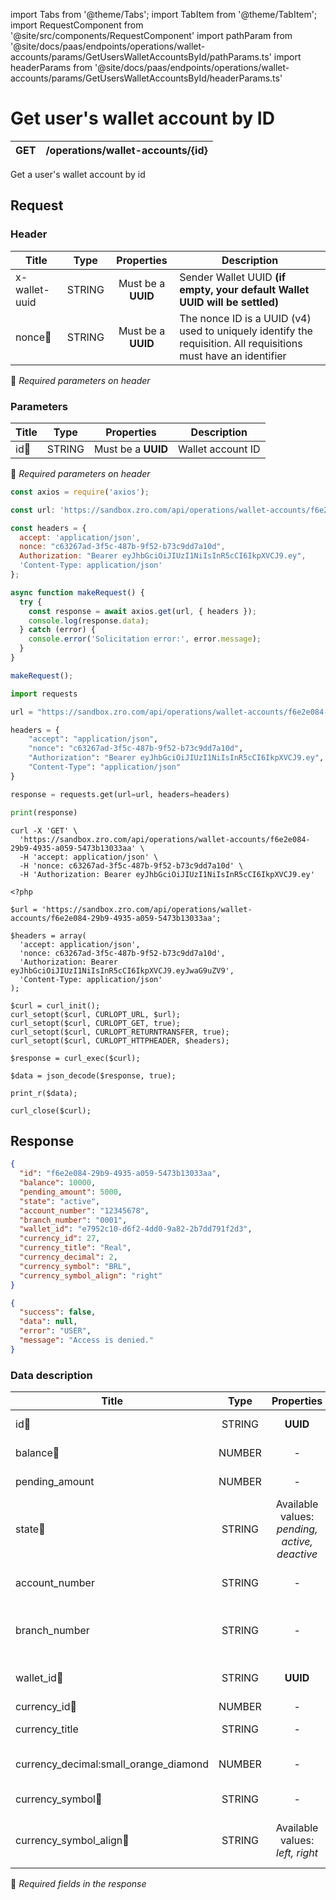 import Tabs from '@theme/Tabs';
import TabItem from '@theme/TabItem';
import RequestComponent from '@site/src/components/RequestComponent'
import pathParam from '@site/docs/paas/endpoints/operations/wallet-accounts/params/GetUsersWalletAccountsById/pathParams.ts'
import headerParams from '@site/docs/paas/endpoints/operations/wallet-accounts/params/GetUsersWalletAccountsById/headerParams.ts'

# Get user's wallet account by ID

| GET       | /operations/wallet-accounts/\{id\}   |
| --------- | -----------------------------------|


Get a user's wallet account by id


## Request 

<RequestComponent headerParams={headerParams} pathParam={pathParam} baseUrl="https://paas.zrobank.xyz" endpoint="/operations/wallet-accounts/" method="get">

### Header

| Title                      | Type       | Properties                   | Description                                                                                                    |
| ---------------------------| :---------:|:---------------------------: |----------------------------------------------------------------------------------------------------------------|
| x-wallet-uuid              | STRING     | Must be a **UUID**           | Sender Wallet UUID **(if empty, your default Wallet UUID will be settled)**                                    |
| nonce:small_orange_diamond:| STRING     | Must be a **UUID**           | The nonce ID is a UUID (v4) used to uniquely identify the requisition. All requisitions must have an identifier|
:small_orange_diamond: *Required parameters on header*

### Parameters

| Title                    | Type       | Properties             |Description        |
| -------------------------| :---------:|:----------------------:| ------------------|
| id:small_orange_diamond: | STRING     | Must be a **UUID**     | Wallet account ID |
:small_orange_diamond: *Required parameters on header*



<Tabs>
<TabItem value="js" label="NodeJS">

```js title=Axios
const axios = require('axios');

const url: 'https://sandbox.zro.com/api/operations/wallet-accounts/f6e2e084-29b9-4935-a059-5473b13033aa';

const headers = {
  accept: 'application/json',
  nonce: "c63267ad-3f5c-487b-9f52-b73c9dd7a10d",
  Authorization: "Bearer eyJhbGciOiJIUzI1NiIsInR5cCI6IkpXVCJ9.ey",
  'Content-Type: application/json'
};

async function makeRequest() {
  try {
    const response = await axios.get(url, { headers });
    console.log(response.data);
  } catch (error) {
    console.error('Solicitation error:', error.message);
  }
}

makeRequest();
```
</TabItem>
<TabItem value="py" label="Python">

```python title=Requests
import requests

url = "https://sandbox.zro.com/api/operations/wallet-accounts/f6e2e084-29b9-4935-a059-5473b13033aa"

headers = {
    "accept": "application/json",
    "nonce": "c63267ad-3f5c-487b-9f52-b73c9dd7a10d",
    "Authorization": "Bearer eyJhbGciOiJIUzI1NiIsInR5cCI6IkpXVCJ9.ey",
    "Content-Type": "application/json"
}

response = requests.get(url=url, headers=headers)

print(response)
```
</TabItem>
<TabItem value="shell" label="Shell">

```shell title=CURL
curl -X 'GET' \
  'https://sandbox.zro.com/api/operations/wallet-accounts/f6e2e084-29b9-4935-a059-5473b13033aa' \
  -H 'accept: application/json' \
  -H 'nonce: c63267ad-3f5c-487b-9f52-b73c9dd7a10d' \
  -H 'Authorization: Bearer eyJhbGciOiJIUzI1NiIsInR5cCI6IkpXVCJ9.ey'
```
</TabItem>
<TabItem value="php" label="PHP">

```shell title=CURL
<?php

$url = 'https://sandbox.zro.com/api/operations/wallet-accounts/f6e2e084-29b9-4935-a059-5473b13033aa';

$headers = array(
  'accept: application/json',
  'nonce: c63267ad-3f5c-487b-9f52-b73c9dd7a10d',
  'Authorization: Bearer eyJhbGciOiJIUzI1NiIsInR5cCI6IkpXVCJ9.eyJwaG9uZV9',
  'Content-Type: application/json'
);

$curl = curl_init();
curl_setopt($curl, CURLOPT_URL, $url);
curl_setopt($curl, CURLOPT_GET, true);
curl_setopt($curl, CURLOPT_RETURNTRANSFER, true);
curl_setopt($curl, CURLOPT_HTTPHEADER, $headers);

$response = curl_exec($curl);

$data = json_decode($response, true);

print_r($data);

curl_close($curl);
```
</TabItem>
</Tabs>

## Response


<Tabs>
<TabItem value="200" label="200">

```json  title=/operations/wallet-accounts/\{id\}
{
  "id": "f6e2e084-29b9-4935-a059-5473b13033aa",
  "balance": 10000,
  "pending_amount": 5000,
  "state": "active",
  "account_number": "12345678",
  "branch_number": "0001",
  "wallet_id": "e7952c10-d6f2-4dd0-9a82-2b7dd791f2d3",
  "currency_id": 27,
  "currency_title": "Real",
  "currency_decimal": 2,
  "currency_symbol": "BRL",
  "currency_symbol_align": "right"
}
```
</TabItem>
<TabItem value="401" label="401">

```json  title=/operations/wallet-accounts/\{id\}
{
  "success": false,
  "data": null,
  "error": "USER",
  "message": "Access is denied."
}
```
</TabItem>
</Tabs>

### Data description

| Title                                        | Type       |Properties                                        | Description                          |
| -------------------------------------------  |:----------:|:------------------------------------------------:|--------------------------------------|
| id:small_orange_diamond:                     | STRING     |**UUID**                                          | Wallet Account ID                    |
| balance:small_orange_diamond:                | NUMBER     |-                                                 | User's balance                       |
| pending_amount                               | NUMBER     |-                                                 | Pending amount                       |
| state:small_orange_diamond:                  | STRING     |Available values: *pending, active, deactive*     | Wallet account state                 |
| account_number                               | STRING     |-                                                 | Wallet account number                |
| branch_number                                | STRING     |-                                                 | Wallet account branch number         |
| wallet_id:small_orange_diamond:              | STRING     |**UUID**                                          | Wallet account wallet ID             |
| currency_id:small_orange_diamond:            | NUMBER     |-                                                 | Currency ID                          |
| currency_title                               | STRING     |-                                                 | Currency title                       |
| currency_decimal:small_orange_diamond        | NUMBER     |-                                                 | Currency decimal value               |
| currency_symbol:small_orange_diamond:        | STRING     |-                                                 | Currency symbol                      |
| currency_symbol_align:small_orange_diamond:  | STRING     |Available values: *left, right*                   | Currency symbol align position       |
:small_orange_diamond: *Required fields in the response*
</RequestComponent>